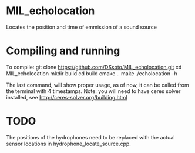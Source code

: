 # MIL_echolocation
Locates the position and time of emmission of a sound source

# Compiling and running
To compile:
git clone https://github.com/DSsoto/MIL_echolocation.git
cd MIL_echolocation
mkdir build
cd build
cmake ..
make
./echolocation -h

The last command, will show proper usage, as of now, it can be called from the terminal with 4 timestamps.
Note: you will need to have ceres solver installed, see http://ceres-solver.org/building.html

# TODO
The positions of the hydrophones need to be replaced with the actual sensor locations in hydrophone_locate_source.cpp.